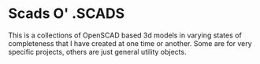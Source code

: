 Scads O' .SCADS
==================

This is a collections of OpenSCAD based 3d models in varying states
of completeness that I have created at one time or another. Some are
for very specific projects, others are just general utility objects.
